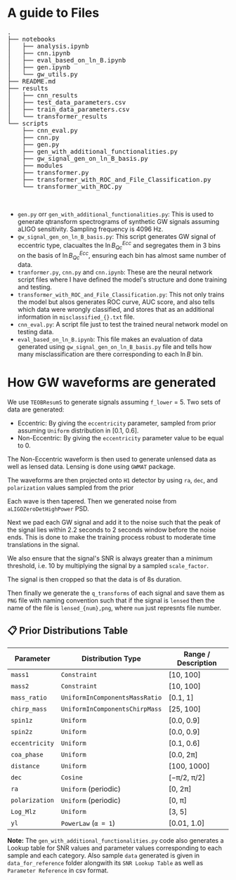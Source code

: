 # A guide to Files

<pre>
.
├── notebooks
│   ├── analysis.ipynb
│   ├── cnn.ipynb
│   ├── eval_based_on_ln_B.ipynb
│   ├── gen.ipynb
│   └── gw_utils.py
├── README.md
├── results
│   ├── cnn_results
│   ├── test_data_parameters.csv
│   ├── train_data_parameters.csv
│   └── transformer_results
└── scripts
    ├── cnn_eval.py
    ├── cnn.py
    ├── gen.py
    ├── gen_with_additional_functionalities.py
    ├── gw_signal_gen_on_ln_B_basis.py
    ├── modules
    ├── transformer.py
    ├── transformer_with_ROC_and_File_Classification.py
    └── transformer_with_ROC.py


</pre>

- `gen.py` orr `gen_with_additional_functionalities.py`: This is used to generate qtransform spectrograms of synthetic GW signals assuming aLIGO sensitivity. Sampling frequency is 4096 Hz.
- `gw_signal_gen_on_ln_B_basis.py`: This script generates GW signal of eccentric type, clacualtes the $\ln B^{Ecc}_{Qc}$ and segregates them in 3 bins on the basis of $\ln B^{Ecc}_{Qc}$, ensuring each bin has almost same number of data.
- `tranformer.py`, `cnn.py` and `cnn.ipynb`: These are the neural network script files where I have defined the model's structure and done training and testing.
- `transformer_with_ROC_and_File_Classification.py`: This not only trains the model but alsos generates ROC curve, AUC score, and also tells which data were wrongly classified, and stores that as an additional information in `misclassified_{}.txt` file.
- `cnn_eval.py`: A script file just to test the trained neural network model on testing data.
- `eval_based_on_ln_B.ipynb`: This file makes an evaluation of data generated using `gw_signal_gen_on_ln_B_basis.py` file and tells how many misclassification are there corresponding to each $\ln B$ bin.


# How GW waveforms are generated

We use `TEOBResumS` to generate signals assuming `f_lower` = 5. Two sets of data are generated: 
- Eccentric: By giving the `eccentricity` parameter, sampled from prior assuming `Uniform` distribution in [0.1, 0.6].
- Non-Eccentric: By giving the `eccentricity` parameter value to be equal to 0.

The Non-Eccentric waveform is then used to generate unlensed data as well as lensed data. Lensing is done using `GWMAT` package.

The waveforms are then projected onto `H1` detector by using `ra`, `dec`, and `polarization` values sampled from the prior

Each wave is then tapered. Then we generated noise from `aLIGOZeroDetHighPower` PSD.

Next we pad each GW signal and add it to the noise such that the peak of the signal lies within 2.2 seconds to 2 seconds window before the noise ends. This is done to make the training process robust to moderate time
translations in the signal.

We also ensure that the signal's SNR is always greater than a minimum threshold, i.e. 10 by multiplying the signal by a sampled `scale_factor`.

The signal is then cropped so that the data is of 8s duration.

Then finally we generate the `q_transforms` of each signal and save them as `PNG` file with naming convention such that if the signal is `lensed` then the name of the file is `lensed_{num},png`, where `num` just represnts file number.

## 📋 Prior Distributions Table

| **Parameter**   | **Distribution Type**              | **Range / Description**       |
|------------------|------------------------------------|-------------------------------|
| `mass1`         | `Constraint`                       | [10, 100]                     |
| `mass2`         | `Constraint`                       | [10, 100]                     |
| `mass_ratio`    | `UniformInComponentsMassRatio`     | [0.1, 1]                     |
| `chirp_mass`    | `UniformInComponentsChirpMass`     | [25, 100]                     |
| `spin1z`        | `Uniform`                          | [0.0, 0.9]                    |
| `spin2z`        | `Uniform`                          | [0.0, 0.9]                    |
| `eccentricity`  | `Uniform`                          | [0.1, 0.6]                    |
| `coa_phase`     | `Uniform`                          | [0.0, 2π]                     |
| `distance`      | `Uniform`                          | [100, 1000]                   |
| `dec`           | `Cosine`                           | [−π/2, π/2]                   |
| `ra`            | `Uniform` (periodic)               | [0, 2π]                       |
| `polarization`  | `Uniform` (periodic)               | [0, π]                        |
| `Log_Mlz`       | `Uniform`                          | [3, 5]                        |
| `yl`            | `PowerLaw` (`α = 1`)               | [0.01, 1.0]                   |


**Note:** The `gen_with_additional_functionalities.py` code also generates a Lookup table for SNR values and parameter values corresponding to each sample and each category. Also sample `data` generated is given in `data_for_reference` folder alongwith its `SNR Lookup Table` as well as `Parameter Reference` in csv format.